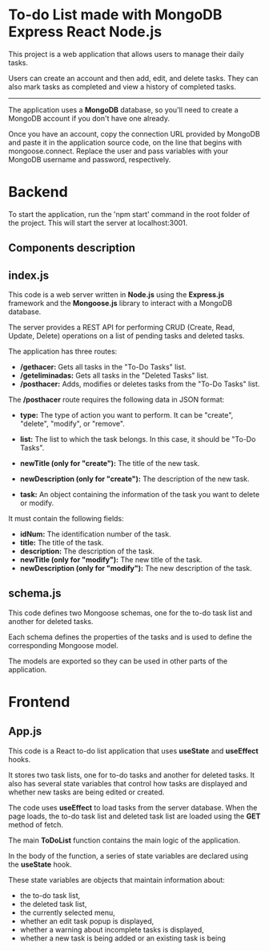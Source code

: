 # To-do List made with MongoDB Express React Node.js
This project is a web application that allows users to manage their daily tasks.

Users can create an account and then add, edit, and delete tasks. They can also mark tasks as completed and view a history of completed tasks.

---

The application uses a **MongoDB** database, so you'll need to create a MongoDB account if you don't have one already.

Once you have an account, copy the connection URL provided by MongoDB and paste it in the application source code, on the line that begins with mongoose.connect. Replace the user and pass variables with your MongoDB username and password, respectively.

# Backend
To start the application, run the 'npm start' command in the root folder of the project. This will start the server at localhost:3001.

## Components description
## index.js
This code is a web server written in **Node.js** using the **Express.js** framework and the **Mongoose.js** library to interact with a MongoDB database.

The server provides a REST API for performing CRUD (Create, Read, Update, Delete) operations on a list of pending tasks and deleted tasks.

The application has three routes:

* **/gethacer:** Gets all tasks in the "To-Do Tasks" list.
* **/geteliminadas:** Gets all tasks in the "Deleted Tasks" list.
* **/posthacer:** Adds, modifies or deletes tasks from the "To-Do Tasks" list.

The **/posthacer** route requires the following data in JSON format:

* **type:** The type of action you want to perform. It can be "create", "delete", "modify", or "remove".

* **list:** The list to which the task belongs. In this case, it should be "To-Do Tasks".

* **newTitle (only for "create"):** The title of the new task.

* **newDescription (only for "create"):** The description of the new task.

* **task:** An object containing the information of the task you want to delete or modify.

It must contain the following fields:

* **idNum:** The identification number of the task.
* **title:** The title of the task.
* **description:** The description of the task.
* **newTitle (only for "modify"):** The new title of the task.
* **newDescription (only for "modify"):** The new description of the task.

## schema.js
This code defines two Mongoose schemas, one for the to-do task list and another for deleted tasks.

Each schema defines the properties of the tasks and is used to define the corresponding Mongoose model.

The models are exported so they can be used in other parts of the application.

# Frontend
## App.js
This code is a React to-do list application that uses **useState** and **useEffect** hooks.

It stores two task lists, one for to-do tasks and another for deleted tasks. It also has several state variables that control how tasks are displayed and whether new tasks are being edited or created.

The code uses **useEffect** to load tasks from the server database. When the page loads, the to-do task list and deleted task list are loaded using the **GET** method of fetch.

The main **ToDoList** function contains the main logic of the application.

In the body of the function, a series of state variables are declared using the **useState** hook.

These state variables are objects that maintain information about:

* the to-do task list,
* the deleted task list,
* the currently selected menu,
* whether an edit task popup is displayed,
* whether a warning about incomplete tasks is displayed,
* whether a new task is being added or an existing task is being